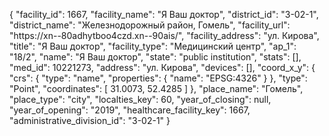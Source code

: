 {
    "facility_id": 1667,
    "facility_name": "Я Ваш доктор",
    "district_id": "3-02-1",
    "district_name": "Железнодорожный район, Гомель",
    "facility_url": "https:\/\/xn--80adhytboo4czd.xn--90ais\/",
    "facility_address": "ул. Кирова",
    "title": "Я Ваш доктор",
    "facility_type": "Медицинский центр",
    "ap_1": "18\/2",
    "name": "Я Ваш доктор",
    "state": "public institution",
    "stats": [],
    "med_id": 10221273,
    "address": "ул. Кирова",
    "devices": [],
    "coord_x_y": {
        "crs": {
            "type": "name",
            "properties": {
                "name": "EPSG:4326"
            }
        },
        "type": "Point",
        "coordinates": [
            31.0073,
            52.4285
        ]
    },
    "place_name": "Гомель",
    "place_type": "city",
    "localties_key": 60,
    "year_of_closing": null,
    "year_of_opening": "2019",
    "healthcare_facility_key": 1667,
    "administrative_division_id": "3-02-1"
}